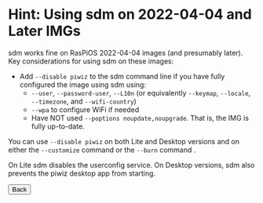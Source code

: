 # Hint: Using sdm on 2022-04-04 and Later IMGs

sdm works fine on RasPiOS 2022-04-04 images (and presumably later). Key considerations for using sdm on these images:
* Add `--disable piwiz` to the sdm command line if you have fully configured the image using sdm using:
  * `--user`, `--password-user`, `--L10n` (or equivalently `--keymap`, `--locale`, `--timezone`, and `--wifi-country`)
  * `--wpa` to configure WiFi if needed
  * Have NOT used `--poptions noupdate,noupgrade`. That is, the IMG is fully up-to-date.

You can use `--disable piwiz` on both Lite and Desktop versions and on either the `--customize` command or the `--burn` command .

On Lite sdm disables the userconfig service. On Desktop versions, sdm also prevents the piwiz desktop app from starting.
<br>
<form>
<input type="button" value="Back" onclick="history.back()">
</form>
